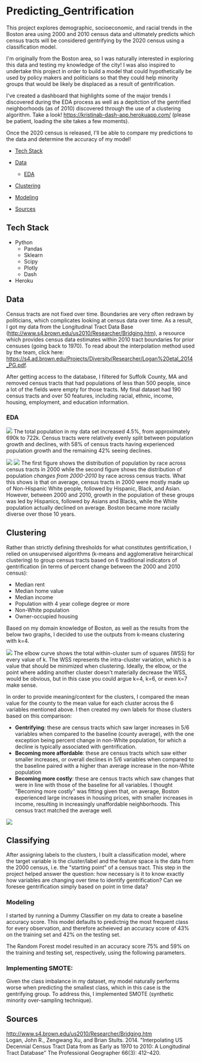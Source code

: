 # Predicting_Gentrification

This project explores demographic, socioeconomic, and racial trends in the Boston area using 2000 and 2010 census data and ultimately predicts which census tracts will be considered gentrifying by the 2020 census using a classification model.

I'm originally from the Boston area, so I was naturally interested in exploring this data and testing my knowledge of the city! I was also inspired to undertake this project in order to build a model that could hypothetically be used by policy makers and politicians so that they could help minority groups that would be likely be displaced as a result of gentrification.

I've created a dashboard that highlights some of the major trends I discovered during the EDA process as well as a depitction of the gentrified neighborhoods (as of 2010) discovered through the use of a clustering algorithm. Take a look! https://kristinab-dash-app.herokuapp.com/ (please be patient, loading the site takes a few moments).

Once the 2020 census is released, I'll be able to compare my predictions to the data and determine the accuracy of my model!

- [Tech Stack](#tech-stack)

- [Data](#data)
  - [EDA](#eda)

- [Clustering](#clustering)

- [Modeling](#modeling) 

- [Sources](#sources)

## Tech Stack
- Python
  - Pandas
  - Sklearn
  - Scipy
  - Plotly
  - Dash
- Heroku

## Data

Census tracts are not fixed over time. Boundaries are very often redrawn by politicians, which complicates looking at census data over time. As a result, I got my data from the Longitudinal Tract Data Base (http://www.s4.brown.edu/us2010/Researcher/Bridging.htm), a resource which provides census data estimates within 2010 tract boundaries for prior censuses (going back to 1970). To read about the interpolation method used by the team, click here: https://s4.ad.brown.edu/Projects/Diversity/Researcher/Logan%20etal_2014_PG.pdf.

After getting access to the database, I filtered for Suffolk County, MA and removed census tracts that had populations of less than 500 people, since a lot of the fields were empty for those tracts. My final dataset had 190 census tracts and over 50 features, including racial, ethnic, income, housing, employment, and education information.

### EDA

![](/Images/Population_change_dist.png)
The total population in my data set increased 4.5%, from approximately 690k to 722k. Census tracts were relatively evenly split between population growth and declines, with 58% of census tracts having experienced population growth and the remaining 42% seeing declines.

![](/Images/Race_pop_2000.png)
![](/Images/Race_pop_changes.png)
The first figure shows the distribution of population by race across census tracts in 2000 while the second figure shows the distribution of population *changes from 2000-2010* by race across census tracts. What this shows is that on average, census tracts in 2000 were mostly made up of Non-Hispanic White people, followed by Hispanic, Black, and Asian. However, between 2000 and 2010, growth in the population of these groups was led by Hispanics, followed by Asians and Blacks, while the White population actually declined on average. Boston became more racially diverse over those 10 years.

## Clustering

Rather than strictly defining thresholds for what constitutes gentrification, I relied on unsupervised algorithms (k-means and agglomerative heirarchical clustering) to group census tracts based on 6 traditional indicators of gentrification (in terms of percent change between the 2000 and 2010 census):
- Median rent
- Median home value
- Median income
- Population with 4 year college degree or more
- Non-White population
- Owner-occupied housing

Based on my domain knowledge of Boston, as well as the results from the below two graphs, I decided to use the outputs from k-means clustering with k=4. 

![](/Images/Elbow_curve.png)
The elbow curve shows the total within-cluster sum of squares (WSS) for every value of k. The WSS represents the intra-cluster variation, which is a value that should be minimized when clustering. Ideally, the elbow, or the point where adding another cluster doesn't materially decrease the WSS, would be obvious, but in this case you could argue k=4, k=6, or even k=7 make sense.

In order to provide meaning/context for the clusters, I compared the mean value for the county to the mean value for each cluster across the 6 variables mentioned above. I then created my own labels for those clusters based on this comparison:
- **Gentrifying**: these are census tracts which saw larger increases in 5/6 variables when compared to the baseline (county average), with the one exception being percent change in non-White population, for which a decline is typically associated with gentrification.  
- **Becoming more affordable**: these are census tracts which saw either smaller increases, or overall declines in 5/6 variables when compared to the baseline paired with a higher than average increase in the non-White population
- **Becoming more costly**: these are census tracts which saw changes that were in line with those of the baseline for all variables. I thought "Becoming more costly" was fitting given that, on average, Boston experienced large increases in housing prices, with smaller increases in income, resulting in increasingly unaffordable neighborhoods. This census tract matched the average well.

![](/Images/Cluster_radar_plot.png)

## Classifying
After assigning labels to the clusters, I built a classification model, where the target variable is the cluster/label and the feature space is the data from the 2000 census, i.e. the "starting point" of a census tract. This step in the project helped answer the question: how necessary is it to know exactly how variables are changing over time to identify gentrification? Can we foresee gentrification simply based on point in time data?

### Modeling
I started by running a Dummy Classifier on my data to create a baseline accuracy score. This model defaults to predictnig the most frequent class for every observation, and therefore acheieved an accuracy score of 43% on the training set and 42% on the testing set.

The Random Forest model resulted in an accuracy score 75% and 59% on the training and testing set, respectively, using the following parameters.

### Implementing SMOTE:
Given the class imbalance in my dataset, my model naturally performs worse when predicting the smallest class, which in this case is the gentrifying group. To address this, I implemented SMOTE (synthetic minority over-sampling technique).

## Sources
http://www.s4.brown.edu/us2010/Researcher/Bridging.htm <br>
Logan, John R., Zengwang Xu, and Brian Stults. 2014. "Interpolating US Decennial Census Tract Data from as Early as 1970 to 2010: A Longitudinal Tract Database" The Professional Geographer 66(3): 412–420.
